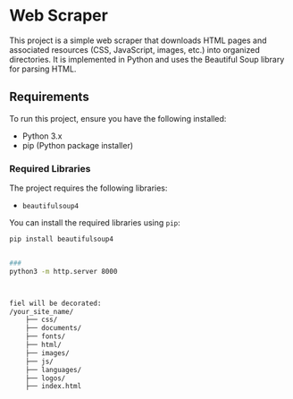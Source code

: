 # Web Scraper

This project is a simple web scraper that downloads HTML pages and associated resources (CSS, JavaScript, images, etc.) into organized directories.
 It is implemented in Python and uses the Beautiful Soup library for parsing HTML.

## Requirements

To run this project, ensure you have the following installed:

- Python 3.x
- pip (Python package installer)

### Required Libraries

The project requires the following libraries:

- `beautifulsoup4`

You can install the required libraries using `pip`:

```bash
pip install beautifulsoup4


###
python3 -m http.server 8000



fiel will be decorated:
/your_site_name/
    ├── css/
    ├── documents/
    ├── fonts/
    ├── html/
    ├── images/
    ├── js/
    ├── languages/
    ├── logos/
    ├── index.html
      
